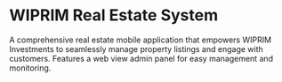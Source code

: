 # WIPRIM Real Estate System
A comprehensive real estate mobile application that empowers WIPRIM Investments to seamlessly manage property listings and engage with customers. Features a web view admin panel for easy management and monitoring.
